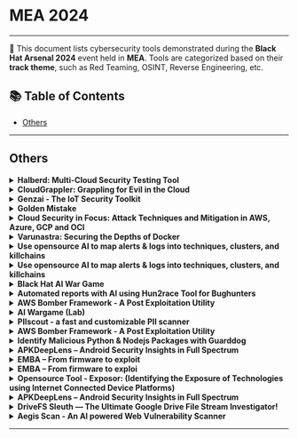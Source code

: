 # MEA 2024
---
📍 This document lists cybersecurity tools demonstrated during the **Black Hat Arsenal 2024** event held in **MEA**.
Tools are categorized based on their **track theme**, such as Red Teaming, OSINT, Reverse Engineering, etc.

## 📚 Table of Contents
- [Others](#others)
---
## Others
<details><summary><strong>Halberd: Multi-Cloud Security Testing Tool</strong></summary>

![MEA 2024](https://img.shields.io/badge/MEA%202024-orange) ![Category: Others](https://img.shields.io/badge/Category:%20Others-lightgrey) ![ARPAN ABANI SARRKAR](https://img.shields.io/badge/ARPAN%20ABANI%20SARRKAR-informational)

🔗 **Link:** Not Available  
📝 **Description:** None

</details>

<details><summary><strong>CloudGrappler: Grappling for Evil in the Cloud</strong></summary>

![MEA 2024](https://img.shields.io/badge/MEA%202024-orange) ![Category: Others](https://img.shields.io/badge/Category:%20Others-lightgrey) ![ANDI AHMETI](https://img.shields.io/badge/ANDI%20AHMETI-informational)

🔗 **Link:** Not Available  
📝 **Description:** None

</details>

<details><summary><strong>Genzai - The IoT Security Toolkit</strong></summary>

![MEA 2024](https://img.shields.io/badge/MEA%202024-orange) ![Category: Others](https://img.shields.io/badge/Category:%20Others-lightgrey) ![UMAIR NEHRI, TALEB M ALTAMIMI](https://img.shields.io/badge/UMAIR%20NEHRI,%20TALEB%20M%20ALTAMIMI-informational)

🔗 **Link:** Not Available  
📝 **Description:** None

</details>

<details><summary><strong>Golden Mistake</strong></summary>

![MEA 2024](https://img.shields.io/badge/MEA%202024-orange) ![Category: Others](https://img.shields.io/badge/Category:%20Others-lightgrey) ![ALEXANER RODCHENKO](https://img.shields.io/badge/ALEXANER%20RODCHENKO-informational)

🔗 **Link:** [Golden Mistake](https://github.com/hayleyygregg/AAD116/blob/master/design-journal.md)  
📝 **Description:** None

</details>

<details><summary><strong>Cloud Security in Focus: Attack Techniques and Mitigation in AWS, Azure, GCP and OCI</strong></summary>

![MEA 2024](https://img.shields.io/badge/MEA%202024-orange) ![Category: Others](https://img.shields.io/badge/Category:%20Others-lightgrey) ![FILIPI PIRES](https://img.shields.io/badge/FILIPI%20PIRES-informational)

🔗 **Link:** Not Available  
📝 **Description:** None

</details>

<details><summary><strong>Varunastra: Securing the Depths of Docker</strong></summary>

![MEA 2024](https://img.shields.io/badge/MEA%202024-orange) ![Category: Others](https://img.shields.io/badge/Category:%20Others-lightgrey) ![KUNAL AGGARWAL](https://img.shields.io/badge/KUNAL%20AGGARWAL-informational)

🔗 **Link:** Not Available  
📝 **Description:** None

</details>

<details><summary><strong>Use opensource AI to map alerts & logs into techniques, clusters, and killchains</strong></summary>

![MEA 2024](https://img.shields.io/badge/MEA%202024-orange) ![Category: Others](https://img.shields.io/badge/Category:%20Others-lightgrey) ![AHMAD FOUAD, EZZ TAHOUN](https://img.shields.io/badge/AHMAD%20FOUAD,%20EZZ%20TAHOUN-informational)

🔗 **Link:** Not Available  
📝 **Description:** None

</details>

<details><summary><strong>Use opensource AI to map alerts & logs into techniques, clusters, and killchains</strong></summary>

![MEA 2024](https://img.shields.io/badge/MEA%202024-orange) ![Category: Others](https://img.shields.io/badge/Category:%20Others-lightgrey) ![KUNAL AGGARWAL](https://img.shields.io/badge/KUNAL%20AGGARWAL-informational)

🔗 **Link:** [Use opensource AI to map alerts & logs into techniques, clusters, and killchains](https://github.com/Trustworthy-AI-Group/Adversarial_Examples_Papers)  
📝 **Description:** None

</details>

<details><summary><strong>Black Hat AI War Game</strong></summary>

![MEA 2024](https://img.shields.io/badge/MEA%202024-orange) ![Category: Others](https://img.shields.io/badge/Category:%20Others-lightgrey) ![None](https://img.shields.io/badge/None-informational)

🔗 **Link:** [Black Hat AI War Game](https://github.com/jiep/offensive-ai-compilation)  
📝 **Description:** Test your cybersecurity skills in the Black Hat AI War Game, an advanced interactive simulation designed to challenge your ability to defend against AI-driven cyber threats. Play NOW and experience the future of cyber warfare author none

</details>

<details><summary><strong>Automated reports with AI using Hun2race Tool for Bughunters</strong></summary>

![MEA 2024](https://img.shields.io/badge/MEA%202024-orange) ![Category: Others](https://img.shields.io/badge/Category:%20Others-lightgrey) ![ALI ALHUMAID](https://img.shields.io/badge/ALI%20ALHUMAID-informational)

🔗 **Link:** Not Available  
📝 **Description:** None

</details>

<details><summary><strong>AWS Bomber Framework - A Post Exploitation Utility</strong></summary>

![MEA 2024](https://img.shields.io/badge/MEA%202024-orange) ![Category: Others](https://img.shields.io/badge/Category:%20Others-lightgrey) ![Shashank Dubey](https://img.shields.io/badge/Shashank%20Dubey-informational)

🔗 **Link:** Not Available  
📝 **Description:** None

</details>

<details><summary><strong>AI Wargame (Lab)</strong></summary>

![MEA 2024](https://img.shields.io/badge/MEA%202024-orange) ![Category: Others](https://img.shields.io/badge/Category:%20Others-lightgrey) ![Dr.Pedram Hayati, Muhammad Hamza Ali](https://img.shields.io/badge/Dr.Pedram%20Hayati,%20Muhammad%20Hamza%20Ali-informational)

🔗 **Link:** Not Available  
📝 **Description:** None

</details>

<details><summary><strong>PIIscout - a fast and customizable PII scanner</strong></summary>

![MEA 2024](https://img.shields.io/badge/MEA%202024-orange) ![Category: Others](https://img.shields.io/badge/Category:%20Others-lightgrey) ![Owais Shaikh](https://img.shields.io/badge/Owais%20Shaikh-informational)

🔗 **Link:** Not Available  
📝 **Description:** None

</details>

<details><summary><strong>AWS Bomber Framework - A Post Exploitation Utility</strong></summary>

![MEA 2024](https://img.shields.io/badge/MEA%202024-orange) ![Category: Others](https://img.shields.io/badge/Category:%20Others-lightgrey) ![Shashank Dubey](https://img.shields.io/badge/Shashank%20Dubey-informational)

🔗 **Link:** Not Available  
📝 **Description:** None

</details>

<details><summary><strong>Identify Malicious Python & Nodejs Packages with Guarddog</strong></summary>

![MEA 2024](https://img.shields.io/badge/MEA%202024-orange) ![Category: Others](https://img.shields.io/badge/Category:%20Others-lightgrey) ![Eslam Salem](https://img.shields.io/badge/Eslam%20Salem-informational)

🔗 **Link:** [Identify Malicious Python & Nodejs Packages with Guarddog](https://github.com/netcode)  
📝 **Description:** None

</details>

<details><summary><strong>APKDeepLens – Android Security Insights in Full Spectrum</strong></summary>

![MEA 2024](https://img.shields.io/badge/MEA%202024-orange) ![Category: Others](https://img.shields.io/badge/Category:%20Others-lightgrey) ![Deepanshu Gajbhiye](https://img.shields.io/badge/Deepanshu%20Gajbhiye-informational)

🔗 **Link:** [APKDeepLens – Android Security Insights in Full Spectrum](https://github.com/d78ui98/APKDeepLens/blob/main/APKDeepLens.py)  
📝 **Description:** None

</details>

<details><summary><strong>EMBA – From firmware to exploit</strong></summary>

![MEA 2024](https://img.shields.io/badge/MEA%202024-orange) ![Category: Others](https://img.shields.io/badge/Category:%20Others-lightgrey) ![Micheal Messner](https://img.shields.io/badge/Micheal%20Messner-informational)

🔗 **Link:** [EMBA – From firmware to exploit](https://github.com/e-m-b-a/emba/wiki/Referring-sites-and-talks)  
📝 **Description:** None

</details>

<details><summary><strong>EMBA – From firmware to exploi</strong></summary>

![MEA 2024](https://img.shields.io/badge/MEA%202024-orange) ![Category: Others](https://img.shields.io/badge/Category:%20Others-lightgrey) ![Micheal Messner](https://img.shields.io/badge/Micheal%20Messner-informational)

🔗 **Link:** [EMBA – From firmware to exploi](https://github.com/e-m-b-a/emba/wiki/Referring-sites-and-talks)  
📝 **Description:** None

</details>

<details><summary><strong>Opensource Tool - Exposor: (Identifying the Exposure of Technologies using Internet Connected Device Platforms)</strong></summary>

![MEA 2024](https://img.shields.io/badge/MEA%202024-orange) ![Category: Others](https://img.shields.io/badge/Category:%20Others-lightgrey) ![Abdulla Abdullayev](https://img.shields.io/badge/Abdulla%20Abdullayev-informational)

🔗 **Link:** Not Available  
📝 **Description:** None

</details>

<details><summary><strong>APKDeepLens – Android Security Insights in Full Spectrum</strong></summary>

![MEA 2024](https://img.shields.io/badge/MEA%202024-orange) ![Category: Others](https://img.shields.io/badge/Category:%20Others-lightgrey) ![Deepanshu Gajbhiye](https://img.shields.io/badge/Deepanshu%20Gajbhiye-informational)

🔗 **Link:** [APKDeepLens – Android Security Insights in Full Spectrum](https://github.com/d78ui98/APKDeepLens/blob/main/APKDeepLens.py)  
📝 **Description:** None

</details>

<details><summary><strong>DriveFS Sleuth — The Ultimate Google Drive File Stream Investigator!</strong></summary>

![MEA 2024](https://img.shields.io/badge/MEA%202024-orange) ![Category: Others](https://img.shields.io/badge/Category:%20Others-lightgrey) ![Amged Wageh](https://img.shields.io/badge/Amged%20Wageh-informational)

🔗 **Link:** [DriveFS Sleuth — The Ultimate Google Drive File Stream Investigator!](https://github.com/AmgdGocha/DriveFS-Sleuth)  
📝 **Description:** None

</details>

<details><summary><strong>Aegis Scan - An AI powered Web Vulnerability Scanner</strong></summary>

![MEA 2024](https://img.shields.io/badge/MEA%202024-orange) ![Category: Others](https://img.shields.io/badge/Category:%20Others-lightgrey) ![Simardeep Singh, Anikait Sabharwal](https://img.shields.io/badge/Simardeep%20Singh,%20Anikait%20Sabharwal-informational)

🔗 **Link:** Not Available  
📝 **Description:** None

</details>

---